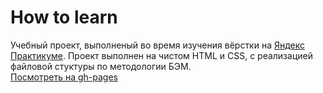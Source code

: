 # How to learn
Учебный проект, выполненый во время изучения вёрстки на [Яндекс Практикуме](https://practicum.yandex.ru/).
Проект выполнен на чистом HTML и CSS, с реализацией файловой стуктуры по методологии БЭМ.  
[Посмотреть на gh-pages](https://raneren.github.io/how-to-learn/)
